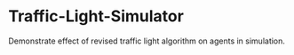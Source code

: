 # Traffic-Light-Simulator
Demonstrate effect of revised traffic light algorithm on agents in simulation.
